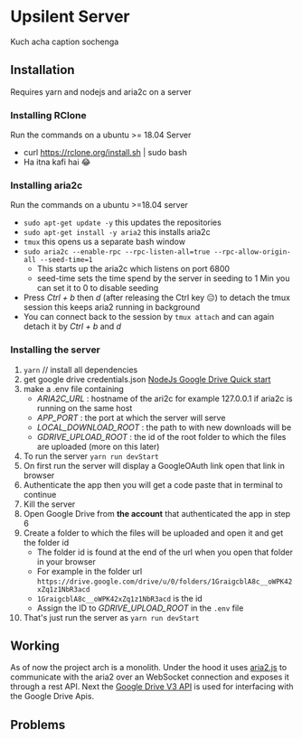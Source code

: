 # Upsilent Server 
Kuch acha caption sochenga 
## Installation 

Requires yarn and nodejs and aria2c on a server
### Installing RClone
Run the commands on a ubuntu >= 18.04 Server
* curl https://rclone.org/install.sh | sudo bash
* Ha itna kafi hai 😂


### Installing aria2c 
Run the commands on a ubuntu >=18.04 server 
* `sudo apt-get update -y` this updates the repositories 
* `sudo apt-get install -y aria2` this installs aria2c 
* `tmux`  this opens us a separate bash window
* `sudo aria2c --enable-rpc --rpc-listen-all=true --rpc-allow-origin-all --seed-time=1` 
  * This starts up the aria2c which listens on port 6800
  * seed-time sets the time spend by the server in seeding to 1 Min you can set it to 0 to disable seeding
* Press *Ctrl + b*  then *d* (after releasing the Ctrl key 😑)  to detach the tmux session this keeps aria2 running in background
* You can connect back to the session by `tmux attach` and can again detach it by *Ctrl + b* and *d*


### Installing the server  
1. `yarn`  // install all dependencies
2. get google drive credentials.json [NodeJs Google Drive Quick start](https://developers.google.com/drive/api/v3/quickstart/nodejs)
3. make a .env file containing
   * *ARIA2C_URL* : hostname of the ari2c for example 127.0.0.1 if aria2c is running on the same host
   * *APP_PORT*   : the port at which the server will serve
   * *LOCAL_DOWNLOAD_ROOT* : the path to with new downloads will be 
   * *GDRIVE_UPLOAD_ROOT* : the id of the root folder to which the files are uploaded (more on this later)
4. To run the server `yarn run devStart`
5. On first run the server will display a GoogleOAuth link open that link in browser 
6. Authenticate the app then you will get a code paste that in terminal to continue 
7. Kill the server 
8. Open Google Drive from **the account** that authenticated the app in step 6
9. Create a folder to which the files will be uploaded and open it and get the folder id
   * The folder id is found at the end of the url when you open that folder in your browser 
   * For example in the folder  url `https://drive.google.com/drive/u/0/folders/1GraigcblA8c__oWPK42xZq1z1NbR3acd`
   * `1GraigcblA8c__oWPK42xZq1z1NbR3acd` is the id 
   * Assign the ID to *GDRIVE_UPLOAD_ROOT* in the `.env` file
10. That's just run the server as `yarn run devStart`

## Working 

As of now the project arch is a monolith. Under the hood it uses [aria2.js](https://github.com/sonnyp/aria2.js/)
to communicate with the aria2 over an WebSocket connection and exposes it through a rest API.
Next the [Google Drive V3 API](https://developers.google.com/drive/api/v3/about-sdk) is used for interfacing with the 
Google Drive Apis. 

## Problems
